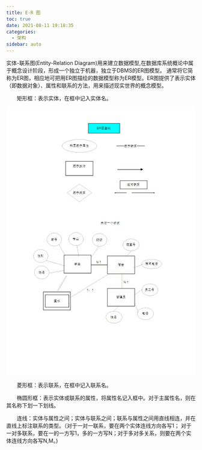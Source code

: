 ```yaml
---
title: E-R 图
toc: true
date: 2021-08-11 19:18:35
categories:
  - 架构
sidebar: auto
---
```


实体-联系图(Entity-Relation Diagram)用来建立数据模型,在数据库系统概论中属于概念设计阶段，形成一个独立于机器，独立于DBMS的ER图模型。 通常将它简称为ER图，相应地可把用ER图描绘的数据模型称为ER模型。ER图提供了表示实体（即数据对象）、属性和联系的方法，用来描述现实世界的概念模型。

　　矩形框：表示实体，在框中记入实体名。

![img](./diagram-er/2012101019534328.jpg)

　　菱形框：表示联系，在框中记入联系名。

　　椭圆形框：表示实体或联系的属性，将属性名记入框中。对于主属性名，则在其名称下划一下划线。

　　连线：实体与属性之间；实体与联系之间；联系与属性之间用直线相连，并在直线上标注联系的类型。（对于一对一联系，要在两个实体连线方向各写1； 对于一对多联系，要在一的一方写1，多的一方写N；对于多对多关系，则要在两个实体连线方向各写N,M。)

